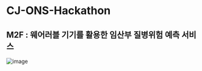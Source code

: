 # CJ-ONS-Hackathon

## M2F : 웨어러블 기기를 활용한 임산부 질병위험 예측 서비스 

![image](https://user-images.githubusercontent.com/34363687/129293237-33e221d9-e310-4ab1-8204-d867b9c76a69.png)
